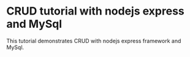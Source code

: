 CRUD tutorial with nodejs express and MySql
===========================================

This tutorial demonstrates CRUD with nodejs express framework and MySql.

